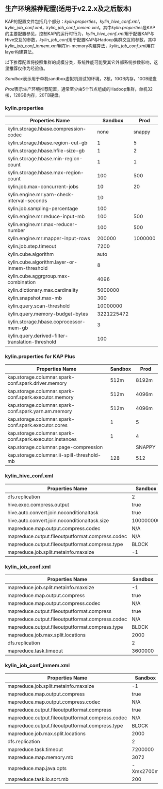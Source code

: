 ## 生产环境推荐配置(适用于v2.2.x及之后版本)

KAP的配置文件包括几个部分：*kylin.properties*，*kylin_hive_conf.xml*，*kylin_job_conf.xml*，*kylin_job_conf_inmem.xml*。其中*kylin.properties*是KAP的主要配置参见，控制KAP的运行时行为，*kylin_hive_conf.xml*用于配置KAP与Hive交互的参数，*kylin_job_conf*用于配置KAP与Hadoop集群交互的参数，其中*kylin_job_conf_inmem.xml*用在in-memory构建算法，*kylin_job_conf.xml*用在layer构建算法。

以下推荐配置将按照集群的规模分类，系统性能可能受其它外部系统参数影响，这里推荐仅作为经验值。

*Sandbox*表示用于单机sandbox虚拟机测试的环境，2核，10GB内存，10GB硬盘

*Prod*表示生产环境推荐配置，通常至少由5个节点组成的Hadoop集群，单机32核，128GB内存，20TB硬盘。

### kylin.properties

| Properties Name                          | Sandbox    | Prod    |
| ---------------------------------------- | ---------- | ------- |
| kylin.storage.hbase.compression-codec    | none       | snappy  |
| kylin.storage.hbase.region-cut-gb                   | 1          | 5       |
| kylin.storage.hbase.hfile-size-gb                | 1          | 2       |
| kylin.storage.hbase.min-region-count             | 1          | 1       |
| kylin.storage.hbase.max-region-count             | 100        | 500     |
| kylin.job.max-concurrent-jobs           | 10         | 20      |
| kylin.engine.mr.yarn-check-interval-seconds | 10         |         |
| kylin.job.sampling-percentage  | 100        |         |
| kylin.engine.mr.reduce-input-mb | 100        | 500     |
| kylin.engine.mr.max-reducer-number   | 100        | 500     |
| kylin.engine.mr.mapper-input-rows    | 200000     | 1000000 |
| kylin.job.step.timeout                   | 7200       |         |
| kylin.cube.algorithm                     | auto       |         |
| kylin.cube.algorithm.layer-or-inmem-threshold      | 8          |         |
| kylin.cube.aggrgroup.max-combination     | 4096       |         |
| kylin.dictionary.max.cardinality         | 5000000    |         |
| kylin.snapshot.max-mb              | 300        |         |
| kylin.query.scan-threshold               | 10000000   |         |
| kylin.query.memory-budget-bytes                   | 3221225472 |         |
| kylin.storage.hbase.coprocessor-mem-gb           | 3          |         |
| kylin.query.derived-filter-translation-threshold        | 100        |         |


### kylin.properties for KAP Plus

| Properties Name                          | Sandbox | Prod  |
| ---------------------------------------- | ------- | ----- |
| kap.storage.columnar.spark-conf.spark.driver.memory | 512m    | 8192m |
| kap.storage.columnar.spark-conf.spark.executor.memory | 512m    | 4096m |
| kap.storage.columnar.spark-conf.spark.yarn.am.memory | 512m    | 4096m |
| kap.storage.columnar.spark-conf.spark.executor.cores | 1       | 5     |
| kap.storage.columnar.spark-conf.spark.executor.instances | 1       | 4     |
| kap.storage.columnar.page-compression |         | SNAPPY     |
| kap.storage.columnar.ii-spill-threshold-mb |128         | 512     |




### kylin_hive_conf.xml

| Properties Name                          | Sandbox   | Prod                                     |
| ---------------------------------------- | --------- | ---------------------------------------- |
| dfs.replication                          | 2         |                                          |
| hive.exec.compress.output                | true      |                                          |
| hive.auto.convert.join.noconditionaltask | true      |                                          |
| hive.auto.convert.join.noconditionaltask.size | 100000000 |                                          |
| mapreduce.map.output.compress.codec      | N/A       | org.apache.hadoop.io.compress.SnappyCodec |
| mapreduce.output.fileoutputformat.compress.codec | N/A       | org.apache.hadoop.io.compress.SnappyCodec |
| mapreduce.output.fileoutputformat.compress.type | BLOCK     |                                          |
| mapreduce.job.split.metainfo.maxsize     | -1        |                                          |

### kylin_job_conf.xml

| Properties Name                          | Sandbox | Prod                                     |
| ---------------------------------------- | ------- | ---------------------------------------- |
| mapreduce.job.split.metainfo.maxsize     | -1      |                                          |
| mapreduce.map.output.compress            | true    |                                          |
| mapreduce.map.output.compress.codec      | N/A     | org.apache.hadoop.io.compress.SnappyCodec |
| mapreduce.output.fileoutputformat.compress | true    |                                          |
| mapreduce.output.fileoutputformat.compress.codec | N/A     | org.apache.hadoop.io.compress.SnappyCodec |
| mapreduce.output.fileoutputformat.compress.type | BLOCK   |                                          |
| mapreduce.job.max.split.locations        | 2000    |                                          |
| dfs.replication                          | 2       |                                          |
| mapreduce.task.timeout                   | 3600000 |                                          |

### kylin_job_conf_inmem.xml

| Properties Name                          | Sandbox   | Prod                                     |
| ---------------------------------------- | --------- | ---------------------------------------- |
| mapreduce.job.split.metainfo.maxsize     | -1        |                                          |
| mapreduce.map.output.compress            | true      |                                          |
| mapreduce.map.output.compress.codec      | N/A       | org.apache.hadoop.io.compress.SnappyCodec |
| mapreduce.output.fileoutputformat.compress | true      |                                          |
| mapreduce.output.fileoutputformat.compress.codec | N/A       | org.apache.hadoop.io.compress.SnappyCodec |
| mapreduce.output.fileoutputformat.compress.type | BLOCK     |                                          |
| mapreduce.job.max.split.locations        | 2000      |                                          |
| dfs.replication                          | 2         |                                          |
| mapreduce.task.timeout                   | 7200000   |                                          |
| mapreduce.map.memory.mb                  | 3072      | 4096                                     |
| mapreduce.map.java.opts                  | -Xmx2700m | -Xmx3700m                                |
| mapreduce.task.io.sort.mb                | 200       | 200                                      |



